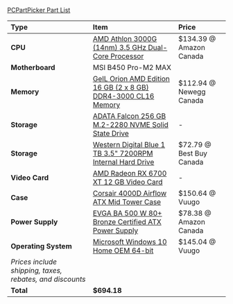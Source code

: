 [PCPartPicker Part List](https://ca.pcpartpicker.com/list/wd8bRv)

Type|Item|Price
:----|:----|:----
**CPU** | [AMD Athlon 3000G (14nm) 3.5 GHz Dual-Core Processor](https://ca.pcpartpicker.com/product/664BD3/amd-athlon-3000g-35-ghz-dual-core-processor-yd3000c6fhbox) | $134.39 @ Amazon Canada
**Motherboard**| MSI B450 Pro-M2 MAX|  
**Memory** | [GeIL Orion AMD Edition 16 GB (2 x 8 GB) DDR4-3000 CL16 Memory](https://ca.pcpartpicker.com/product/8CNgXL/geil-orion-amd-edition-16-gb-2-x-8-gb-ddr4-3000-cl16-memory-gaog416gb3000c16adc) | $112.94 @ Newegg Canada
**Storage** | [ADATA Falcon 256 GB M.2-2280 NVME Solid State Drive](https://ca.pcpartpicker.com/product/PVPgXL/adata-falcon-256-gb-m2-2280-nvme-solid-state-drive-afalcon-256g-c) |-
**Storage** | [Western Digital Blue 1 TB 3.5" 7200RPM Internal Hard Drive](https://ca.pcpartpicker.com/product/Yrdqqs/western-digital-blue-1-tb-35-7200rpm-internal-hard-drive-wdbh2d0010hnc-nrsn) | $72.79 @ Best Buy Canada
**Video Card** | [AMD Radeon RX 6700 XT 12 GB Video Card](https://ca.pcpartpicker.com/product/2ZWzK8/amd-radeon-rx-6700-xt-12-gb-video-card-100-438385) |-
**Case** | [Corsair 4000D Airflow ATX Mid Tower Case](https://ca.pcpartpicker.com/product/bCYQzy/corsair-4000d-airflow-atx-mid-tower-case-cc-9011200-ww) | $150.64 @ Vuugo
**Power Supply** | [EVGA BA 500 W 80+ Bronze Certified ATX Power Supply](https://ca.pcpartpicker.com/product/RzQfrH/evga-ba-500-w-80-bronze-certified-atx-power-supply-100-ba-0500-k1) | $78.38 @ Amazon Canada
**Operating System** | [Microsoft Windows 10 Home OEM 64-bit](https://ca.pcpartpicker.com/product/wtgPxr/microsoft-os-kw900140) | $145.04 @ Vuugo
 | *Prices include shipping, taxes, rebates, and discounts* |
 | **Total** | **$694.18**
